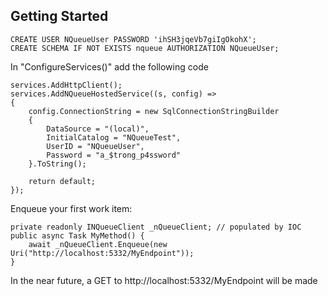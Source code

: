 ## Getting Started
    CREATE USER NQueueUser PASSWORD 'ihSH3jqeVb7giIgOkohX';
    CREATE SCHEMA IF NOT EXISTS nqueue AUTHORIZATION NQueueUser;



In "ConfigureServices()" add the following code

    services.AddHttpClient();
    services.AddNQueueHostedService((s, config) =>
    {
        config.ConnectionString = new SqlConnectionStringBuilder
        {
            DataSource = "(local)",
            InitialCatalog = "NQueueTest",
            UserID = "NQueueUser",
            Password = "a_$trong_p4ssword"
        }.ToString();

        return default;
    });

Enqueue your first work item:

    private readonly INQueueClient _nQueueClient; // populated by IOC
    public async Task MyMethod() {
        await _nQueueClient.Enqueue(new Uri("http://localhost:5332/MyEndpoint"));
    }

In the near future, a GET to http://localhost:5332/MyEndpoint will be made
